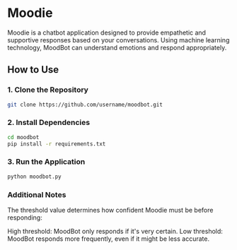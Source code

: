 # Moodie

Moodie is a chatbot application designed to provide empathetic and supportive responses based on your conversations. Using machine learning technology, MoodBot can understand emotions and respond appropriately.

## How to Use

### 1. Clone the Repository

```bash
git clone https://github.com/username/moodbot.git
```

### 2. Install Dependencies

```bash
cd moodbot
pip install -r requirements.txt
```

### 3. Run the Application

```bash
python moodbot.py
```

### Additional Notes

The threshold value determines how confident Moodie must be before responding:

High threshold: MoodBot only responds if it's very certain.
Low threshold: MoodBot responds more frequently, even if it might be less accurate.

